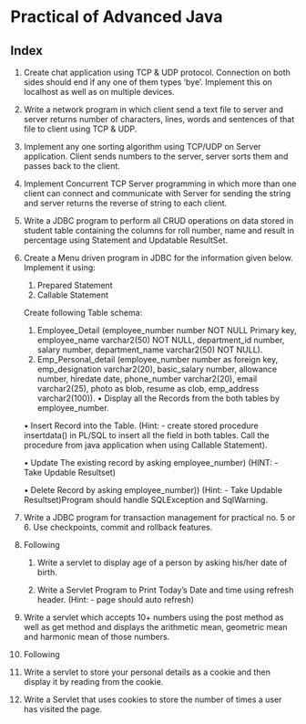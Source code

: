 # Practical of Advanced Java

## Index


1.  Create chat application using TCP & UDP protocol. Connection on both sides should end if  any one of them types ‘bye’. Implement this on localhost as well as on multiple devices.				
2.	Write a network program in which client send a text file to server and server returns number of characters, lines, words and sentences of that file to client using TCP & UDP.				
3.	Implement any one sorting algorithm using TCP/UDP on Server application. Client sends numbers to the server, server sorts them and passes back to the client.				

4.	Implement Concurrent TCP Server programming in which more than one client can connect and communicate with Server for sending the string and server returns the reverse of string to each client.
5.	Write a JDBC program to perform all CRUD operations on data stored in student table containing the columns for roll number, name and result in percentage using Statement and Updatable ResultSet.

6.	Create a Menu driven program in JDBC for the information given below. Implement it using:
    1.	Prepared Statement
    2.	Callable Statement

    Create following Table schema:
    1.	Employee_Detail (employee_number number NOT NULL Primary key, employee_name varchar2(50) NOT NULL, department_id number, salary number, department_name varchar2(50) NOT NULL).
    2.	Emp_Personal_detail (employee_number number as foreign key, emp_designation varchar2(20), basic_salary number, allowance number, hiredate date, phone_number varchar2(20), email varchar2(25), photo as blob, resume as clob, emp_address varchar2(100)).
      •	Display all the Records from the both tables by employee_number.

      •	Insert Record into the Table. (Hint: - create stored procedure insertdata() in PL/SQL to insert all the field in both tables. Call the procedure from java application when using Callable Statement).

      •	Update The existing record by asking employee_number) (HINT: - Take Updable Resultset)

      •	Delete Record by asking employee_number)) (Hint: - Take Updable Resultset)Program should handle SQLException and SqlWarning.

7.	Write a JDBC program for transaction management for practical no. 5 or 6. Use checkpoints, commit and rollback features.

8. Following  
    1.	Write a servlet to display age of a person by asking his/her date of birth.

    2.	Write a Servlet Program to Print Today’s Date and time using refresh header.
    (Hint: - page should auto refresh)

9.    Write a servlet which accepts 10+ numbers using the post  method as well as get method and displays the arithmetic mean, geometric mean and harmonic mean of those numbers.

10. Following
 1. Write a servlet to store your personal details as a cookie and then display it by reading from the cookie.

 2.	Write a Servlet that uses cookies to store the number of times a user has visited the page.
